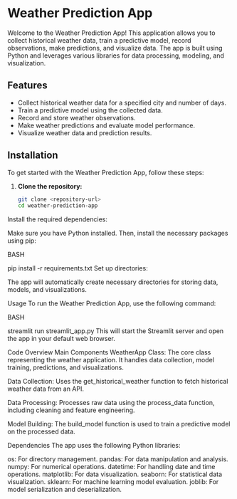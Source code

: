 # Weather Prediction App

Welcome to the Weather Prediction App! This application allows you to collect historical weather data, train a predictive model, record observations, make predictions, and visualize data. The app is built using Python and leverages various libraries for data processing, modeling, and visualization.

## Features

- Collect historical weather data for a specified city and number of days.
- Train a predictive model using the collected data.
- Record and store weather observations.
- Make weather predictions and evaluate model performance.
- Visualize weather data and prediction results.

## Installation

To get started with the Weather Prediction App, follow these steps:

1. **Clone the repository:**

   ```bash
   git clone <repository-url>
   cd weather-prediction-app
Install the required dependencies:

Make sure you have Python installed. Then, install the necessary packages using pip:

BASH

pip install -r requirements.txt
Set up directories:

The app will automatically create necessary directories for storing data, models, and visualizations.

Usage
To run the Weather Prediction App, use the following command:

BASH

streamlit run streamlit_app.py
This will start the Streamlit server and open the app in your default web browser.

Code Overview
Main Components
WeatherApp Class: The core class representing the weather application. It handles data collection, model training, predictions, and visualizations.

Data Collection: Uses the get_historical_weather function to fetch historical weather data from an API.

Data Processing: Processes raw data using the process_data function, including cleaning and feature engineering.

Model Building: The build_model function is used to train a predictive model on the processed data.


Dependencies
The app uses the following Python libraries:

os: For directory management.
pandas: For data manipulation and analysis.
numpy: For numerical operations.
datetime: For handling date and time operations.
matplotlib: For data visualization.
seaborn: For statistical data visualization.
sklearn: For machine learning model evaluation.
joblib: For model serialization and deserialization.
